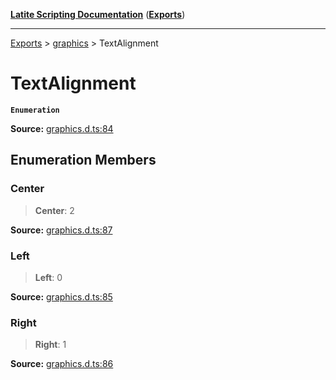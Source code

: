[**Latite Scripting Documentation**](../../README.md) ([**Exports**](../../exports.md))

---

[Exports](../../exports.md) > [graphics](../index.md) > TextAlignment

# TextAlignment

**`Enumeration`**

**Source:** [graphics.d.ts:84](https://github.com/LatiteScripting/latitescripting.github.io/blob/b8f7d69/definitions/graphics.d.ts#L84)

## Enumeration Members

### Center

> **Center**: 2

**Source:** [graphics.d.ts:87](https://github.com/LatiteScripting/latitescripting.github.io/blob/b8f7d69/definitions/graphics.d.ts#L87)

### Left

> **Left**: 0

**Source:** [graphics.d.ts:85](https://github.com/LatiteScripting/latitescripting.github.io/blob/b8f7d69/definitions/graphics.d.ts#L85)

### Right

> **Right**: 1

**Source:** [graphics.d.ts:86](https://github.com/LatiteScripting/latitescripting.github.io/blob/b8f7d69/definitions/graphics.d.ts#L86)
